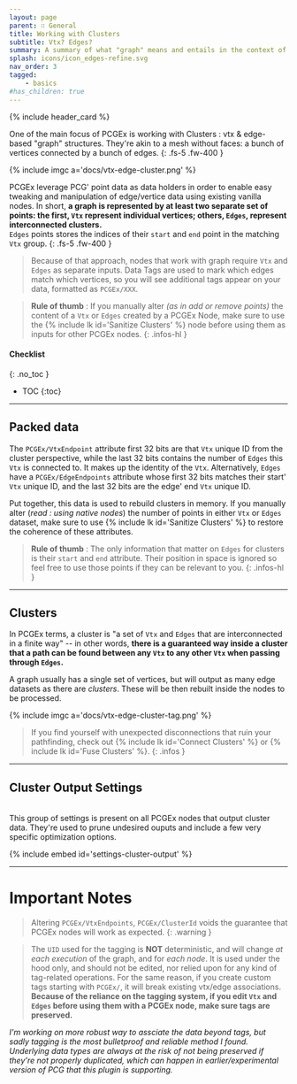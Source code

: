 ```yaml
---
layout: page
parent: ∷ General
title: Working with Clusters
subtitle: Vtx? Edges? 
summary: A summary of what "graph" means and entails in the context of PCGEx.
splash: icons/icon_edges-refine.svg
nav_order: 3
tagged:
    - basics
#has_children: true
---
```


{% include header_card %}

One of the main focus of PCGEx is working with Clusters : vtx & edge-based "graph" structures. They're akin to a mesh without faces: a bunch of vertices connected by a bunch of edges.
{: .fs-5 .fw-400 } 

{% include imgc a='docs/vtx-edge-cluster.png' %}  

PCGEx leverage PCG' point data as data holders in order to enable easy tweaking and manipulation of edge/vertice data using existing vanilla nodes. In short, **a graph is represented by at least two separate set of points: the first, `Vtx` represent individual vertices; others, `Edges`, represent interconnected clusters.**  
`Edges` points stores the indices of their `start` and `end` point in the matching `Vtx` group.
{: .fs-5 .fw-400 } 

>Because of that approach, nodes that work with graph require `Vtx` and `Edges` as separate inputs. Data Tags are used to mark which edges match which vertices, so you will see additional tags appear on your data, formatted as `PCGEx/XXX`.

>**Rule of thumb** : If you manually alter *(as in add or remove points)* the content of a `Vtx` or `Edges` created by a PCGEx Node, make sure to use the {% include lk id='Sanitize Clusters' %} node before using them as inputs for other PCGEx nodes.
{: .infos-hl }

#### Checklist
{: .no_toc }
- TOC
{:toc}

---
## Packed data
The `PCGEx/VtxEndpoint` attribute first 32 bits are that `Vtx` unique ID from the cluster perspective, while the last 32 bits contains the number of `Edges` this `Vtx` is connected to. It makes up the identity of the `Vtx`. Alternatively, `Edges` have a `PCGEx/EdgeEndpoints` attribute whose first 32 bits matches their start' `Vtx` unique ID, and the last 32 bits are the edge' end `Vtx` unique ID.  

Put together, this data is used to rebuild clusters in memory. If you manually alter (*read : using native nodes*) the number of points in either `Vtx` or `Edges` dataset, make sure to use {% include lk id='Sanitize Clusters' %} to restore the coherence of these attributes.

>**Rule of thumb** : The only information that matter on `Edges` for clusters is their `start` and `end` attribute. Their position in space is ignored so feel free to use those points if they can be relevant to you. 
{: .infos-hl }


---
## Clusters

In PCGEx terms, a cluster is "a set of `Vtx` and `Edges` that are interconnected in a finite way" -- in other words, **there is a guaranteed way inside a cluster that a path can be found between any `Vtx` to any other `Vtx` when passing through `Edges`.**

A graph usually has a single set of vertices, but will output as many edge datasets as there are *clusters*. These will be then rebuilt inside the nodes to be processed.

{% include imgc a='docs/vtx-edge-cluster-tag.png' %}  

>If you find yourself with unexpected disconnections that ruin your pathfinding, check out {% include lk id='Connect Clusters' %} or {% include lk id='Fuse Clusters' %}.
{: .infos }

---
## Cluster Output Settings
<br>
This group of settings is present on all PCGEx nodes that output cluster data. They're used to prune undesired ouputs and include a few very specific optimization options.

{% include embed id='settings-cluster-output' %}

---
# Important Notes

>Altering `PCGEx/VtxEndpoints`, `PCGEx/ClusterId` voids the guarantee that PCGEx nodes will work as expected.
{: .warning }

>The `UID` used for the tagging is **NOT** deterministic, and will change *at each execution* of the graph, and for *each node*. It is used under the hood only, and should not be edited, nor relied upon for any kind of tag-related operations. For the same reason, if you create custom tags starting with `PCGEx/`, it will break existing vtx/edge associations.  
>**Because of the reliance on the tagging system, if you edit `Vtx` and `Edges` before using them with a PCGEx node, make sure tags are preserved.**  

*I'm working on more robust way to assciate the data beyond tags, but sadly tagging is the most bulletproof and reliable method I found. Underlying data types are always at the risk of not being preserved if they're not properly duplicated, which can happen in earlier/experimental version of PCG that this plugin is supporting.*
